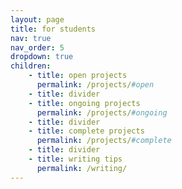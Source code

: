 ```yaml
---
layout: page
title: for students
nav: true
nav_order: 5
dropdown: true
children: 
    - title: open projects
      permalink: /projects/#open
    - title: divider
    - title: ongoing projects
      permalink: /projects/#ongoing
    - title: divider
    - title: complete projects
      permalink: /projects/#complete
    - title: divider
    - title: writing tips
      permalink: /writing/
---
```

